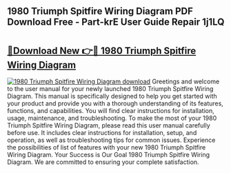 ## 1980 Triumph Spitfire Wiring Diagram PDF Download Free - Part-krE User Guide Repair 1j1LQ

# <h2><a href="http://dfm6if.blite.top/?on=1980+Triumph+Spitfire+Wiring+Diagram">🔗Download New 👉🔴 1980 Triumph Spitfire Wiring Diagram</a></h2>

[![1980 Triumph Spitfire Wiring Diagram download](https://i.imgur.com/lujVjoI.png)](http://dfm6if.blite.top/?on=1980+Triumph+Spitfire+Wiring+Diagram)
Greetings and welcome to the user manual for your newly launched 1980 Triumph Spitfire Wiring Diagram. This manual is specifically designed to help you get started with your product and provide you with a thorough understanding of its features, functions, and capabilities. You will find clear instructions for installation, usage, maintenance, and troubleshooting. To make the most of your 1980 Triumph Spitfire Wiring Diagram, please read this user manual carefully before use. It includes clear instructions for installation, setup, and operation, as well as troubleshooting tips for common issues. Experience the possibilities of list of features with your new 1980 Triumph Spitfire Wiring Diagram. Your Success is Our Goal 1980 Triumph Spitfire Wiring Diagram. We are committed to ensuring your complete satisfaction.
